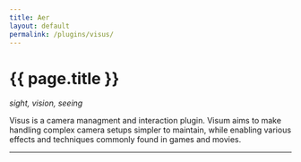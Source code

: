 ```yaml
---
title: Aer
layout: default
permalink: /plugins/visus/
---
```


<h1 class="fa-h1 visus">{{ page.title }}</h1>

_sight, vision, seeing_

Visus is a camera managment and interaction plugin.  Visum aims to make handling complex camera setups simpler
to maintain, while enabling various effects and techniques commonly found in games and movies.

-----
